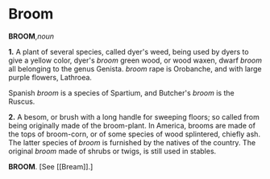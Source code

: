 # Broom

**BROOM**,_noun_

**1.** A plant of several species, called dyer's weed, being used by dyers to give a yellow color, dyer's _broom_ green wood, or wood waxen, dwarf _broom_ all belonging to the genus Genista. _broom_ rape is Orobanche, and with large purple flowers, Lathroea.

Spanish _broom_ is a species of Spartium, and Butcher's _broom_ is the Ruscus.

**2.** A besom, or brush with a long handle for sweeping floors; so called from being originally made of the broom-plant. In America, brooms are made of the tops of broom-corn, or of some species of wood splintered, chiefly ash. The latter species of _broom_ is furnished by the natives of the country. The original _broom_ made of shrubs or twigs, is still used in stables.

**BROOM**. \[See [[Bream]].\]